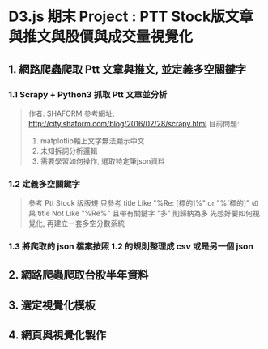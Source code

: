 # D3.js 期末 Project : PTT Stock版文章與推文與股價與成交量視覺化

## 1. 網路爬蟲爬取 Ptt 文章與推文, 並定義多空關鍵字
### 1.1 Scrapy + Python3  抓取 Ptt 文章並分析
> 作者: SHAFORM
> 參考網址: http://city.shaform.com/blog/2016/02/28/scrapy.html
> 目前問題: 
> 1. matplotlib軸上文字無法顯示中文
> 2. 未知拆詞分析邏輯
> 3. 需要學習如何操作, 選取特定筆json資料

### 1.2 定義多空關鍵字
> 參考 Ptt Stock 版版規
> 只參考 title Like "%Re: [標的]%" or "%[標的]" 
> 如果 title Not Like  "%Re%" 且帶有關鍵字 "多" 則歸納為多
> 先想好要如何視覺化, 再建立一套多空分數系統


### 1.3 將爬取的 json 檔案按照 1.2 的規則整理成 csv 或是另一個 json


## 2. 網路爬蟲爬取台股半年資料


## 3. 選定視覺化模板

## 4. 網頁與視覺化製作